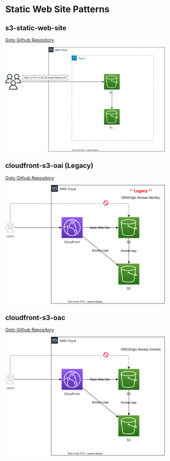 # Static Web Site Patterns

## s3-static-web-site

[Goto Github Repository](../usecases/s3-static-web-site/)

![](./usecases/s3-static-web-site/overview.drawio.svg)

## cloudfront-s3-oai (Legacy)

[Goto Github Repository](../usecases/cloudfront-s3-oai/)

![](./usecases/cloudfront-s3-oai/overview.drawio.svg)

## cloudfront-s3-oac

[Goto Github Repository](../usecases/cloudfront-s3-oac/)

![](./usecases/cloudfront-s3-oac/overview.drawio.svg)
